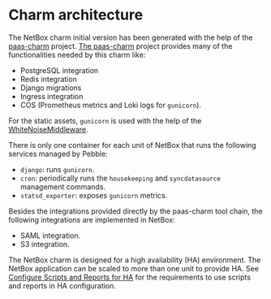 # Charm architecture

The NetBox charm initial version has been generated with the help of
the [paas-charm](https://github.com/canonical/paas-charm/)
project. [The paas-charm](https://github.com/canonical/paas-charm/)
project provides many of the functionalities needed by this charm like:
- PostgreSQL integration
- Redis integration
- Django migrations
- Ingress integration
- COS (Prometheus metrics and Loki logs for `gunicorn`).

For the static assets, `gunicorn` is used with the help of the [WhiteNoiseMiddleware](https://whitenoise.readthedocs.io/en/stable/index.html).

There is only one container for each unit of NetBox that runs the following
services managed by Pebble:
- `django`: runs `gunicorn`.
- `cron`: periodically runs the `housekeeping` and `syncdatasource` management commands.
- `statsd_exporter`: exposes `gunicorn` metrics.

Besides the integrations provided directly by the paas-charm tool chain, the following
integrations are implemented in NetBox:
- SAML integration.
- S3 integration.

The NetBox charm is designed for a high availability (HA) environment.
The NetBox application can be scaled to more than one unit to provide
HA. See [Configure Scripts and Reports for
HA](../how-to/configure-scripts-reports.md) for the requirements to
use scripts and reports in HA configuration.
